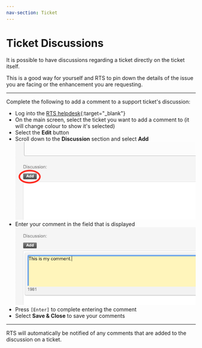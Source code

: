 ```yaml
---
nav-section: Ticket
---
```

# Ticket Discussions

It is possible to have discussions regarding a ticket directly on the ticket itself.

This is a good way for yourself and RTS to pin down the details of the issue you are facing or the enhancement you are requesting.

___
Complete the following to add a comment to a support ticket's discussion:

- Log into the [RTS helpdesk](https://helpdesk.rts-solutions.net){:target="_blank"}
- On the main screen, select the ticket you want to add a comment to (it will change colour to show it's selected)
- Select the **Edit** button
- Scroll down to the **Discussion** section and select **Add**
![Discussion Add Button](/assets/images/dicusssion-add-button.png)
- Enter your comment in the field that is displayed
![Discussion Enter Comment](/assets/images/discussion-enter-comment.png)
- Press `[Enter]` to complete entering the comment
- Select **Save & Close** to save your comments

___
RTS will automatically be notified of any comments that are added to the discussion on a ticket.
